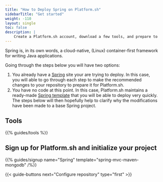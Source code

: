 ```yaml
---
title: "How to Deploy Spring on Platform.sh"
sidebarTitle: "Get started"
weight: -110
layout: single
toc: false
description: |
    Create a Platform.sh account, download a few tools, and prepare to deploy Spring.
---
```


Spring is, in its own words, a cloud-native, (Linux) container-first framework for writing Java applications. 

Going through the steps below you will have two options:

1. You already have a [Spring](https://start.spring.io/) site your are trying to deploy. In this case, you will able to go through each step to make the recommended changes to your repository to prepare it for Platform.sh.
2. You have no code at this point. In this case, Platform.sh maintains a ready-made [Spring template](https://github.com/platformsh-templates/spring-mvc-maven-mongodb) that you will be able to deploy very quickly. The steps below will then hopefully help to clarify why the modifications have been made to a base Spring project.

## Tools

{{% guides/tools %}}

## Sign up for Platform.sh and initialize your project

{{% guides/signup name="Spring" template="spring-mvc-maven-mongodb" /%}}

{{< guide-buttons next="Configure repository" type="first" >}}
